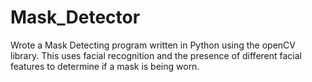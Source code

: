 # Mask_Detector

Wrote a Mask Detecting program written in Python using the openCV library.
This uses facial recognition and the presence of different facial features to determine if a mask is being worn.
